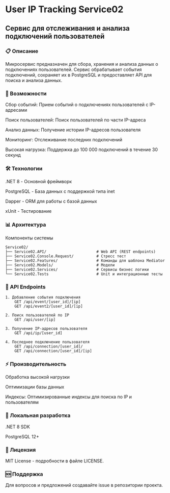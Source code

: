 # User IP Tracking Service02

## Сервис для отслеживания и анализа подключений пользователей


### 📋 Описание

Микросервис предназначен для сбора, хранения и анализа данных о подключениях пользователей. Сервис обрабатывает события подключений, сохраняет их в PostgreSQL и предоставляет API для поиска и анализа данных.

### 🚀 Возможности
Сбор событий: Прием событий о подключениях пользователей с IP-адресами

Поиск пользователей: Поиск пользователей по части IP-адреса

Анализ данных: Получение истории IP-адресов пользователя

Мониторинг: Отслеживание последних подключений

Высокая нагрузка: Поддержка до 100 000 подключений в течение 30 секунд

### 🛠 Технологии

.NET 8 - Основной фреймворк

PostgreSQL - База данных с поддержкой типа inet

Dapper - ORM для работы с базой данных

xUnit - Тестирование

### 📊 Архитектура
Компоненты системы

    Service02/
    ├── Service02.API/                      # Web API (REST endpoints)
    ├── Service02.Console.Request/          # Стресс тест
    ├── Service02.Features/                 # Команды для шаблона Mediator
    ├── Service02.Models/                   # Модели
    ├── Service02.Services/                 # Сервисы бизнес логики
    └── Service02.Tests                     # Unit и интеграционные тесты

### 📡 API Endpoints
    1. Добавление события подключения
        GET /api/event/[user_id]/[ip]
        GET /api/event2/[user_id]/[ip]

    2. Поиск пользователей по IP
        GET /api/user/[ip]

    3. Получение IP-адресов пользователя
        GET /api/ip/[user_id]

    4. Последнее подключение пользователя
        GET /api/connection/[user_id]/
        GET /api/connection/[user_id]/[ip]


### ⚡ Производительность

Обработка высокой нагрузки

Оптимизации базы данных

Индексы: Оптимизированные индексы для поиска по IP и пользователям

### 🔧 Локальная разработка

.NET 8 SDK

PostgreSQL 12+

### 📝 Лицензия

MIT License - подробности в файле LICENSE.

### 🆘 Поддержка

Для вопросов и предложений создавайте issue в репозитории проекта.